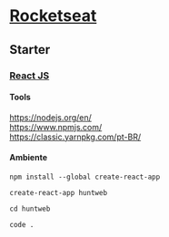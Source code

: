 # [Rocketseat](https://rocketseat.com.br/)

## Starter

### [React JS](https://pt-br.reactjs.org/)

#### Tools

https://nodejs.org/en/  
https://www.npmjs.com/  
https://classic.yarnpkg.com/pt-BR/  

#### Ambiente

```
npm install --global create-react-app
```

```
create-react-app huntweb
```

```
cd huntweb
```

```
code .
```